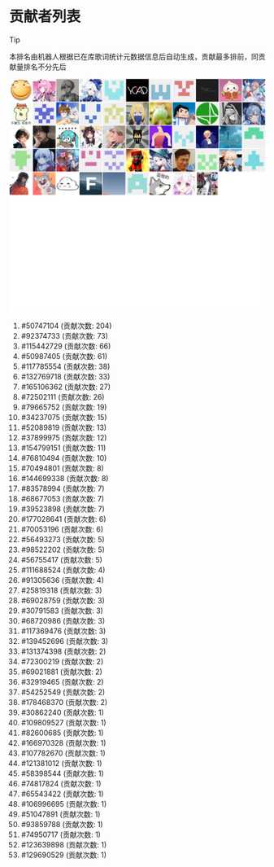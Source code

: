 # 贡献者列表

> [!TIP]
> 本排名由机器人根据已在库歌词统计元数据信息后自动生成，贡献最多排前，同贡献量排名不分先后

![贡献者头像画廊](./CONTRIBUTORS.svg)

1. #50747104 (贡献次数: 204)
2. #92374733 (贡献次数: 73)
3. #115442729 (贡献次数: 66)
4. #50987405 (贡献次数: 61)
5. #117785554 (贡献次数: 38)
6. #132769718 (贡献次数: 33)
7. #165106362 (贡献次数: 27)
8. #72502111 (贡献次数: 26)
9. #79665752 (贡献次数: 19)
10. #34237075 (贡献次数: 15)
11. #52089819 (贡献次数: 13)
12. #37899975 (贡献次数: 12)
13. #154799151 (贡献次数: 11)
14. #76810494 (贡献次数: 10)
15. #70494801 (贡献次数: 8)
16. #144699338 (贡献次数: 8)
17. #83578994 (贡献次数: 7)
18. #68677053 (贡献次数: 7)
19. #39523898 (贡献次数: 7)
20. #177028641 (贡献次数: 6)
21. #70053196 (贡献次数: 6)
22. #56493273 (贡献次数: 5)
23. #98522202 (贡献次数: 5)
24. #56755417 (贡献次数: 5)
25. #111688524 (贡献次数: 4)
26. #91305636 (贡献次数: 4)
27. #25819318 (贡献次数: 3)
28. #69028759 (贡献次数: 3)
29. #30791583 (贡献次数: 3)
30. #68720986 (贡献次数: 3)
31. #117369476 (贡献次数: 3)
32. #139452696 (贡献次数: 3)
33. #131374398 (贡献次数: 2)
34. #72300219 (贡献次数: 2)
35. #69021881 (贡献次数: 2)
36. #32919465 (贡献次数: 2)
37. #54252549 (贡献次数: 2)
38. #178468370 (贡献次数: 2)
39. #30862240 (贡献次数: 1)
40. #109809527 (贡献次数: 1)
41. #82600685 (贡献次数: 1)
42. #166970328 (贡献次数: 1)
43. #107782670 (贡献次数: 1)
44. #121381012 (贡献次数: 1)
45. #58398544 (贡献次数: 1)
46. #74817824 (贡献次数: 1)
47. #65543422 (贡献次数: 1)
48. #106996695 (贡献次数: 1)
49. #51047891 (贡献次数: 1)
50. #93859788 (贡献次数: 1)
51. #74950717 (贡献次数: 1)
52. #123639898 (贡献次数: 1)
53. #129690529 (贡献次数: 1)
